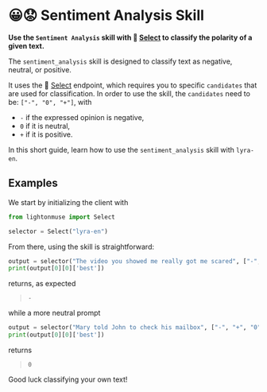 # 😀😟 Sentiment Analysis Skill

**Use the `Sentiment Analysis` skill with 🔘 [Select](/api/primitives/evaluate/select) to classify the polarity of a given text.**

The `sentiment_analysis` skill is designed to classify text as negative, neutral, or positive.

It uses the 🔘 [Select](/api/primitives/evaluate/select) endpoint, which requires you to specific `candidates` that are used for classification. In order to use the skill, the `candidates` need to be: `["-", "0", "+"]`,
with 
- `-` if the expressed opinion is negative,
- `0` if it is neutral,
- `+` if it is positive.

In this short guide, learn how to use the `sentiment_analysis` skill with `lyra-en`.

## Examples

We start by initializing the client with

```python
from lightonmuse import Select

selector = Select("lyra-en")
```

From there, using the skill is straightforward:

```python
output = selector("The video you showed me really got me scared", ["-", "+", "0"], skill="sentiment_analysis",) 
print(output[0][0]['best'])
```
returns, as expected

> `-`

while a more neutral prompt

```python
output = selector("Mary told John to check his mailbox", ["-", "+", "0"], skill="sentiment_analysis",) 
print(output[0][0]['best'])
```
returns
> `0`

Good luck classifying your own text!
